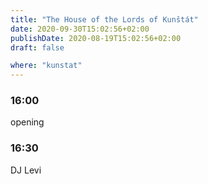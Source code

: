 ```yaml
---
title: "The House of the Lords of Kunštát"
date: 2020-09-30T15:02:56+02:00
publishDate: 2020-08-19T15:02:56+02:00
draft: false

where: "kunstat"
---
```


### 16:00
opening

### 16:30
DJ Levi
